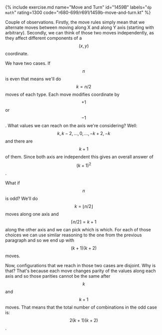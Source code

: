 {% include exercise.md name="Move and Turn" id="1459B" labels="`dp` `math`" rating=1300 code="r680-699/r691/1459b-move-and-turn.kt" %}

Couple of observations.  Firstly, the move rules simply mean that we alternate moves between moving along X and along Y axis (starting with arbitrary).  Secondly, we can think of those two moves independently, as they affect different components of a $$(x, y)$$ coordinate.

We have two cases.  If $$n$$ is even that means we'll do $$k = n/2$$ moves of each type.  Each move modifies coordinate by $$+1$$ or $$-1$$.  What values we can reach on the axis we're considering?  Well: $$k, k-2, \ldots, 0, \ldots, -k+2, -k$$ and there are $$k+1$$ of them.  Since both axis are independent this gives an overall answer of $$(k+1)^2$$.

What if $$n$$ is odd?  We'll do $$k = \lfloor n/2 \rfloor$$ moves along one axis and$$\lceil n/2 \rceil = k + 1$$ along the other axis and we can pick which is which.  For each of those choices we can use similar reasoning to the one from the previous paragraph and so we end up with $$(k+1)(k+2)$$ moves.

Now, configurations that we reach in those two cases are disjoint.  Why is that?  That's because each move changes parity of the values along each axis and so those parities cannot be the same after $$k$$ and $$k+1$$ moves.  That means that the total number of combinations in the odd case is: $$2(k+1)(k+2)$$.
